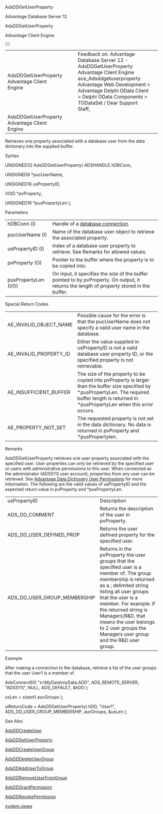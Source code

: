 AdsDDGetUserProperty




Advantage Database Server 12  

AdsDDGetUserProperty

Advantage Client Engine

|  |
| --- |
|  |

|  |  |  |  |  |
| --- | --- | --- | --- | --- |
| AdsDDGetUserProperty  Advantage Client Engine |  |  | Feedback on: Advantage Database Server 12 - AdsDDGetUserProperty Advantage Client Engine ace\_Adsddgetuserproperty Advantage Web Development > Advantage Delphi OData Client > Delphi OData Components > TODataSet / Dear Support Staff, |  |
| AdsDDGetUserProperty  Advantage Client Engine |  |  |  |  |

Retrieves one property associated with a database user from the data dictionary into the supplied buffer.

Syntax

UNSIGNED32 AdsDDGetUserProperty( ADSHANDLE hDBConn,

UNSIGNED8 \*pucUserName,

UNSIGNED16 usPropertyID,

VOID \*pvProperty,

UNSIGNED16 \*pusPropertyLen );

Parameters

|  |  |
| --- | --- |
| hDBConn (I) | Handle of a [database connection](javascript:hhpopuplink.TextPopup(popid_465551922,FontFace,-1,-1,-1,-1)). |
| pucUserName (I) | Name of the database user object to retrieve the associated property. |
| usPropertyID (I) | Index of a database user property to retrieve. See Remarks for allowed values. |
| pvProperty (O) | Pointer to the buffer where the property is to be copied into. |
| pusPropertyLen (I/O) | On input, it specifies the size of the buffer pointed to by pvProperty. On output, it returns the length of property stored in the buffer. |

Special Return Codes

|  |  |
| --- | --- |
| AE\_INVALID\_OBJECT\_NAME | Possible cause for the error is that the pucUserName does not specify a valid user name in the database. |
| AE\_INVALID\_PROPERTY\_ID | Either the value supplied in usPropertyID is not a valid database user property ID, or the specified property is not retrievable. |
| AE\_INSUFFICIENT\_BUFFER | The size of the property to be copied into pvProperty is larger than the buffer size specified by \*pusPropertyLen. The required buffer length is returned in \*pusPropertyLen when this error occurs. |
| AE\_PROPERTY\_NOT\_SET | The requested property is not set in the data dictionary. No data is returned in pvProperty and \*pusPropertylen. |

Remarks

AdsDDGetUserProperty retrieves one user property associated with the specified user. User properties can only be retrieved by the specified user or users with administrative permissions to this user. When connected as the administrator (ADSSYS user account), properties from any user can be retrieved. See [Advantage Data Dictionary User Permissions](master_advantage_data_dictionary_user_permissions.htm) for more information. The following are the valid values of usPropertyID and the expected return value in pvProperty and \*pusPropertyLen.

|  |  |
| --- | --- |
| usPropertyID | Description |
| ADS\_DD\_COMMENT | Returns the description of the user in pvProperty. |
| ADS\_DD\_USER\_DEFINED\_PROP | Returns the user defined property for the specified user. |
| ADS\_DD\_USER\_GROUP\_MEMBERSHIP | Returns in the pvProperty the user groups that the specified user is a member of. The group membership is returned as a ; delimited string listing all user groups that the user is a member. For example: if the returned string is Managers;R&D, that means the user belongs to 2 user groups the Managers user group and the R&D user group. |

Example

After making a connection to the database, retrieve a list of the user groups that the user User1 is a member of.

AdsConnect60( "n:\\MyData\\myData.ADD", ADS\_REMOTE\_SERVER, "ADSSYS", NULL, ADS\_DEFAULT, &hDD );

usLen = sizeof( aucGroups );

ulReturnCode = AdsDDGetUserProperty( hDD, "User1", ADS\_DD\_USER\_GROUP\_MEMBERSHIP, aucGroups, &usLen );

See Also

[AdsDDCreateUser](ace_adsddcreateuser.htm)

[AdsDDSetUserProperty](ace_adsddsetuserproperty.htm)

[AdsDDCreateUserGroup](ace_adsddcreateusergroup.htm)

[AdsDDDeleteUserGroup](ace_adsdddeleteusergroup.htm)

[AdsDDAddUserToGroup](ace_adsddaddusertogroup.htm)

[AdsDDRemoveUserFromGroup](ace_adsddremoveuserfromgroup.htm)

[AdsDDGrantPermission](ace_adsddgrantpermission.htm)

[AdsDDRevokePermission](ace_adsddrevokepermission.htm)

[system.views](master_system_views.htm)